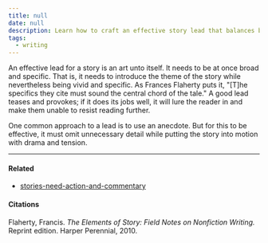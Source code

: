 ```yaml
---
title: null
date: null
description: Learn how to craft an effective story lead that balances broad themes with vivid specifics to engage readers and build tension, using anecdotes and strong storytelling techniques.
tags:
  - writing
---
```


An effective lead for a story is an art unto itself. It needs to be at once broad and specific. That is, it needs to introduce the theme of the story while nevertheless being vivid and specific. As Frances Flaherty puts it, "[T]he specifics they cite must sound the central chord of the tale." A good lead teases and provokes; if it does its jobs well, it will lure the reader in and make them unable to resist reading further.

One common approach to a lead is to use an anecdote. But for this to be effective, it must omit unnecessary detail while putting the story into motion with drama and tension.

---

#### Related

- [stories-need-action-and-commentary]()

#### Citations

Flaherty, Francis. _The Elements of Story: Field Notes on Nonfiction Writing._ Reprint edition. Harper Perennial, 2010.
